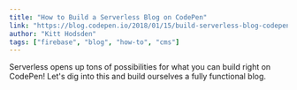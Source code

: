 ```yaml
---
title: "How to Build a Serverless Blog on CodePen"
link: "https://blog.codepen.io/2018/01/15/build-serverless-blog-codepen/"
author: "Kitt Hodsden"
tags: ["firebase", "blog", "how-to", "cms"]
---
```


Serverless opens up tons of possibilities for what you can build right on CodePen! Let's dig into this and build ourselves a fully functional blog.
